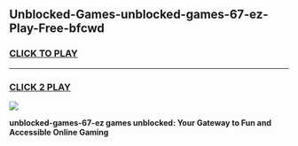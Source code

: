 
## Unblocked-Games-unblocked-games-67-ez-Play-Free-bfcwd
<h3>
<a href="https://premium76.site?title=unblocked-games-67-ez&ref=10A">CLICK TO PLAY</a></h3>
<hr>

<h3>
<a href="https://premium76.site?title=unblocked-games-67-ez&ref=10A">CLICK 2 PLAY</a>
  
</h3>

<a href="https://premium76.site?title=unblocked-games-67-ez&ref=10A"><img src="https://clearcache.store/games.png"></a>


**unblocked-games-67-ez games unblocked: Your Gateway to Fun and Accessible Online Gaming**
